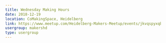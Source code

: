 ```yaml
---
title: Wednesday Making Hours
date: 2018-12-19
location: CoMakingSpace, Heidelberg
link: https://www.meetup.com/Heidelberg-Makers-Meetup/events/jkvqspyxqbzb/
usergroup: makershd
type: usergroup
---
```

